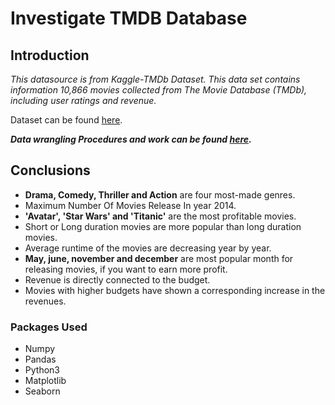 # Investigate TMDB Database

## Introduction

*This datasource is from Kaggle-TMDb Dataset. This data set contains information 10,866 movies collected from The Movie Database (TMDb), including user ratings and revenue.*

Dataset can be found [here](https://d17h27t6h515a5.cloudfront.net/topher/2017/October/59dd1c4c_tmdb-movies/tmdb-movies.csv).


***Data wrangling Procedures and work can be found [here](https://github.com/ZippySphinx/Investigating-Datasets/blob/master/Exploratory%20Analysis/TMDb%20Dataset/investigate-tmdb-movie-dataset.ipynb).***

## Conclusions

- **Drama, Comedy, Thriller and Action** are four most-made genres.
- Maximum Number Of Movies Release In year 2014.
- **'Avatar', 'Star Wars' and 'Titanic'** are the most profitable movies.
- Short or Long duration movies are more popular than long duration movies.
- Average runtime of the movies are decreasing year by year.
- **May, june, november and december** are most popular month for releasing movies, if you want to earn more profit.
- Revenue is directly connected to the budget.
- Movies with higher budgets have shown a corresponding increase in the revenues.

### Packages Used
- Numpy
- Pandas
- Python3
- Matplotlib
- Seaborn
